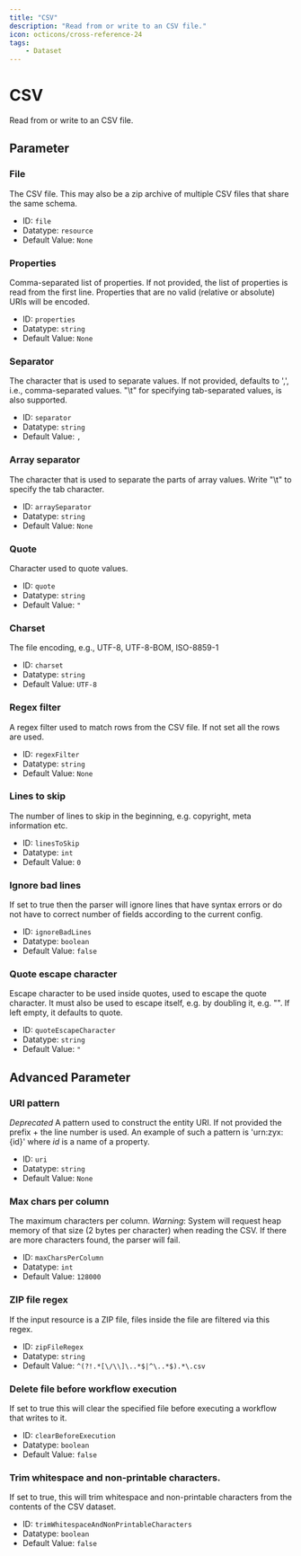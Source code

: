 ```yaml
---
title: "CSV"
description: "Read from or write to an CSV file."
icon: octicons/cross-reference-24
tags: 
    - Dataset
---
```

# CSV
<!-- This file was generated - DO NOT CHANGE IT MANUALLY -->



Read from or write to an CSV file.


## Parameter

### File

The CSV file. This may also be a zip archive of multiple CSV files that share the same schema.

- ID: `file`
- Datatype: `resource`
- Default Value: `None`



### Properties

Comma-separated list of properties. If not provided, the list of properties is read from the first line. Properties that are no valid (relative or absolute) URIs will be encoded.

- ID: `properties`
- Datatype: `string`
- Default Value: `None`



### Separator

The character that is used to separate values. If not provided, defaults to ',', i.e., comma-separated values. "\t" for specifying tab-separated values, is also supported.

- ID: `separator`
- Datatype: `string`
- Default Value: `,`



### Array separator

The character that is used to separate the parts of array values. Write "\t" to specify the tab character.

- ID: `arraySeparator`
- Datatype: `string`
- Default Value: `None`



### Quote

Character used to quote values.

- ID: `quote`
- Datatype: `string`
- Default Value: `"`



### Charset

The file encoding, e.g., UTF-8, UTF-8-BOM, ISO-8859-1

- ID: `charset`
- Datatype: `string`
- Default Value: `UTF-8`



### Regex filter

A regex filter used to match rows from the CSV file. If not set all the rows are used.

- ID: `regexFilter`
- Datatype: `string`
- Default Value: `None`



### Lines to skip

The number of lines to skip in the beginning, e.g. copyright, meta information etc.

- ID: `linesToSkip`
- Datatype: `int`
- Default Value: `0`



### Ignore bad lines

If set to true then the parser will ignore lines that have syntax errors or do not have to correct number of fields according to the current config.

- ID: `ignoreBadLines`
- Datatype: `boolean`
- Default Value: `false`



### Quote escape character

Escape character to be used inside quotes, used to escape the quote character. It must also be used to escape itself, e.g. by doubling it, e.g. "". If left empty, it defaults to quote.

- ID: `quoteEscapeCharacter`
- Datatype: `string`
- Default Value: `"`





## Advanced Parameter

### URI pattern

*Deprecated* A pattern used to construct the entity URI. If not provided the prefix + the line number is used. An example of such a pattern is 'urn:zyx:{id}' where *id* is a name of a property.

- ID: `uri`
- Datatype: `string`
- Default Value: `None`



### Max chars per column

The maximum characters per column. *Warning*: System will request heap memory of that size (2 bytes per character) when reading the CSV. If there are more characters found, the parser will fail.

- ID: `maxCharsPerColumn`
- Datatype: `int`
- Default Value: `128000`



### ZIP file regex

If the input resource is a ZIP file, files inside the file are filtered via this regex.

- ID: `zipFileRegex`
- Datatype: `string`
- Default Value: `^(?!.*[\/\\]\..*$|^\..*$).*\.csv`



### Delete file before workflow execution

If set to true this will clear the specified file before executing a workflow that writes to it.

- ID: `clearBeforeExecution`
- Datatype: `boolean`
- Default Value: `false`



### Trim whitespace and non-printable characters.

If set to true, this will trim whitespace and non-printable characters from the contents of the CSV dataset.

- ID: `trimWhitespaceAndNonPrintableCharacters`
- Datatype: `boolean`
- Default Value: `false`



